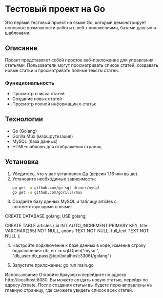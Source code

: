 # Тестовый проект на Go

Это первый тестовый проект на языке Go, который демонстрирует основные возможности работы с веб-приложениями, базами данных и шаблонами.

## Описание

Проект представляет собой простое веб-приложение для управления статьями. Пользователи могут просматривать список статей, создавать новые статьи и просматривать полные тексты статей.

### Функциональность

- Просмотр списка статей
- Создание новых статей
- Просмотр полной информации о статье

## Технологии

- Go (Golang)
- Gorilla Mux (маршрутизация)
- MySQL (база данных)
- HTML-шаблоны для отображения страниц

## Установка

1. Убедитесь, что у вас установлен [Go](https://golang.org/dl/) (версии 1.16 или выше).
2. Установите необходимые зависимости:
   ```bash
   go get -u github.com/go-sql-driver/mysql
   go get -u github.com/gorilla/mux

3. Создайте базу данных MySQL и таблицу articles с соответствующими полями:

CREATE DATABASE golang;
USE golang;

CREATE TABLE articles (
    id INT AUTO_INCREMENT PRIMARY KEY,
    title VARCHAR(255) NOT NULL,
    anons TEXT NOT NULL,
    full_text TEXT NOT NULL
);

4. Настройте подключение к базе данных в коде, изменив строку подключения:
db, err := sql.Open("mysql", "db_user:db_pass@tcp(localhost:3306)/golang")

5. Запустите приложение:
go run main.go

Использование
Откройте браузер и перейдите по адресу http://localhost:8080.
Вы можете создать новую статью, перейдя по адресу /create.
После создания статьи вы будете перенаправлены на главную страницу, где сможете увидеть список всех статей.